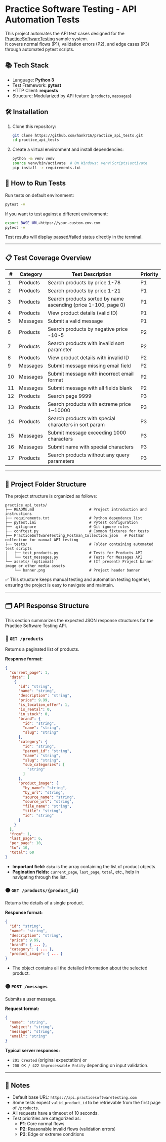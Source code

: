 # Practice Software Testing - API Automation Tests

This project automates the API test cases designed for the [PracticeSoftwareTesting](https://api.practicesoftwaretesting.com) sample system.  
It covers normal flows (P1), validation errors (P2), and edge cases (P3) through automated pytest scripts.

## 📚 Tech Stack
- Language: **Python 3**
- Test Framework: **pytest**
- HTTP Client: **requests**
- Structure: Modularized by API feature (`products`, `messages`)

## 🛠 Installation

1. Clone this repository:
   ```bash
   git clone https://github.com/hank716/practice_api_tests.git
   cd practice_api_tests
   ```

2. Create a virtual environment and install dependencies:
   ```bash
   python -m venv venv
   source venv/bin/activate  # On Windows: venv\Scripts\activate
   pip install -r requirements.txt
   ```

## 🚀 How to Run Tests

Run tests on default environment:

```bash
pytest -v
```

If you want to test against a different environment:

```bash
export BASE_URL=https://your-custom-env.com
pytest -v
```

Test results will display passed/failed status directly in the terminal.

---

## 📋 Test Coverage Overview

| # | Category | Test Description | Priority |
|---|----------|-------------------|----------|
| 1 | Products | Search products by price 1-78 | P1 |
| 2 | Products | Search products by price 1-21 | P1 |
| 3 | Products | Search products sorted by name ascending (price 1-100, page 0) | P1 |
| 4 | Products | View product details (valid ID) | P1 |
| 5 | Messages | Submit a valid message | P1 |
| 6 | Products | Search products by negative price -10~5 | P2 |
| 7 | Products | Search products with invalid sort parameter | P2 |
| 8 | Products | View product details with invalid ID | P2 |
| 9 | Messages | Submit message missing email field | P2 |
|10 | Messages | Submit message with incorrect email format | P2 |
|11 | Messages | Submit message with all fields blank | P2 |
|12 | Products | Search page 9999 | P3 |
|13 | Products | Search products with extreme price 1~10000 | P3 |
|14 | Products | Search products with special characters in sort param | P3 |
|15 | Messages | Submit message exceeding 1000 characters | P3 |
|16 | Messages | Submit name with special characters | P3 |
|17 | Products | Search products without any query parameters | P3 |

---

## 📁 Project Folder Structure

The project structure is organized as follows:

```
practice_api_tests/
├── README.md                         # Project introduction and instructions
├── requirements.txt                  # Python dependency list
├── pytest.ini                        # Pytest configuration
├── .gitignore                        # Git ignore rules
├── conftest.py                       # Common fixtures for tests
├── PracticeSoftwareTesting_Postman_Collection.json   # Postman collection for manual API testing
├── tests/                            # Folder containing automated test scripts
│   ├── test_products.py              # Tests for Products API
│   └── test_messages.py              # Tests for Messages API
└── assets/ (optional)                # (If present) Project banner image or other media assets
    └── banner.png                    # Project header banner
```

✅ This structure keeps manual testing and automation testing together, ensuring the project is easy to navigate and maintain.

---

## 🗂 API Response Structure

This section summarizes the expected JSON response structures for the Practice Software Testing API.

### 🔵 `GET /products`
Returns a paginated list of products.

**Response format:**
```json
{
  "current_page": 1,
  "data": [
    {
      "id": "string",
      "name": "string",
      "description": "string",
      "price": 9.99,
      "is_location_offer": 1,
      "is_rental": 0,
      "in_stock": 0,
      "brand": {
        "id": "string",
        "name": "string",
        "slug": "string"
      },
      "category": {
        "id": "string",
        "parent_id": "string",
        "name": "string",
        "slug": "string",
        "sub_categories": [
          "string"
        ]
      },
      "product_image": {
        "by_name": "string",
        "by_url": "string",
        "source_name": "string",
        "source_url": "string",
        "file_name": "string",
        "title": "string",
        "id": "string"
      }
    }
  ],
  "from": 1,
  "last_page": 6,
  "per_page": 10,
  "to": 10,
  "total": 60
}
```
- **Important field:** `data` is the array containing the list of product objects.
- **Pagination fields:** `current_page`, `last_page`, `total`, etc., help in navigating through the list.

### 🟠 `GET /products/{product_id}`
Returns the details of a single product.

**Response format:**
```json
{
  "id": "string",
  "name": "string",
  "description": "string",
  "price": 9.99,
  "brand": { ... },
  "category": { ... },
  "product_image": { ... }
}
```
- The object contains all the detailed information about the selected product.

### 🟡 `POST /messages`
Submits a user message.

**Request format:**
```json
{
  "name": "string",
  "subject": "string",
  "message": "string",
  "email": "string"
}
```

**Typical server responses:**
- `201 Created` (original expectation) or
- `200 OK / 422 Unprocessable Entity` depending on input validation.

---

## 📌 Notes

- Default base URL: `https://api.practicesoftwaretesting.com`
- Some tests expect `valid_product_id` to be retrievable from the first page of `/products`.
- All requests have a timeout of 10 seconds.
- Test priorities are categorized as:
  - **P1**: Core normal flows
  - **P2**: Reasonable invalid flows (validation errors)
  - **P3**: Edge or extreme conditions